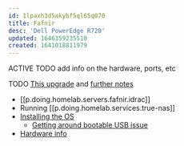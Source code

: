 ```yaml
---
id: 1lpaxh3d5akybf5ql65q070
title: Fafnir
desc: 'Dell PowerEdge R720'
updated: 1646359235510
created: 1641018811979
---
```



ACTIVE
TODO add info on the hardware, ports, etc

TODO [This upgrade][0] and [further notes][4]

- [[p.doing.homelab.servers.fafnir.idrac]]
- Running [[p.doing.homelab.services.true-nas]]
- [Installing the OS][2]
  - [Getting around bootable USB issue][3]
- [Hardware info][1]

[0]: https://dan.langille.org/2019/10/05/preparing-the-dell-r720-for-zfs/
[4]: https://gist.github.com/dlangille/cd784830cd7fb00c63744dfac1dd2e16
[1]: https://qrl.dell.com/Product/Detail/3
[2]: https://www.dell.com/support/kbdoc/en-il/000130160/how-to-install-the-operating-system-on-a-dell-poweredge-server-os-deployment
[3]: https://www.truenas.com/community/threads/dell-poweredge-r720-boot-problem.21259/
